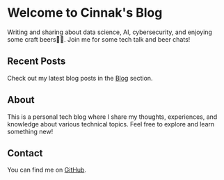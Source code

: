 # Welcome to Cinnak's Blog

Writing and sharing about data science, AI, cybersecurity, and enjoying some craft beers🍻🍻. Join me for some tech talk and beer chats!

## Recent Posts

Check out my latest blog posts in the [Blog](blog/index.md) section.

## About

This is a personal tech blog where I share my thoughts, experiences, and knowledge about various technical topics. Feel free to explore and learn something new!

## Contact

You can find me on [GitHub](https://github.com/cinnak).
